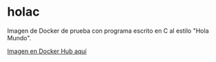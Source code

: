 # holac
Imagen de Docker de prueba con programa escrito en C al estilo "Hola Mundo".

[Imagen en Docker Hub aquí](https://hub.docker.com/r/nolocobralink/holac)

